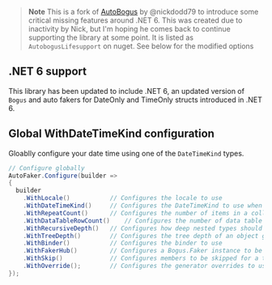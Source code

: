> **Note**
> This is a fork of [AutoBogus](https://github.com/nickdodd79/AutoBogus) by @nickdodd79 to introduce some critical missing features around .NET 6. This was created due to inactivity by Nick, but I'm hoping he comes back to continue supporting the library at some point. It is listed as `AutobogusLifesupport` on nuget. See below for the modified options

## .NET 6 support
This library has been updated to include .NET 6, an updated version of `Bogus` and auto fakers for DateOnly and TimeOnly structs introduced in .NET 6.

## Global WithDateTimeKind configuration
Gloablly configure your date time using one of the `DateTimeKind` types.

```c#
// Configure globally
AutoFaker.Configure(builder =>
{
  builder
    .WithLocale()         	// Configures the locale to use
    .WithDateTimeKind()     // Configures the DateTimeKind to use when generating date and time values. Defaults to `DateTimeKind.Local`.
    .WithRepeatCount()    	// Configures the number of items in a collection
    .WithDataTableRowCount()	// Configures the number of data table rows to generate
    .WithRecursiveDepth() 	// Configures how deep nested types should recurse
    .WithTreeDepth()		// Configures the tree depth of an object graph
    .WithBinder()         	// Configures the binder to use
    .WithFakerHub()       	// Configures a Bogus.Faker instance to be used - instead of a default instance
    .WithSkip()           	// Configures members to be skipped for a type
    .WithOverride();      	// Configures the generator overrides to use - can be called multiple times
});
